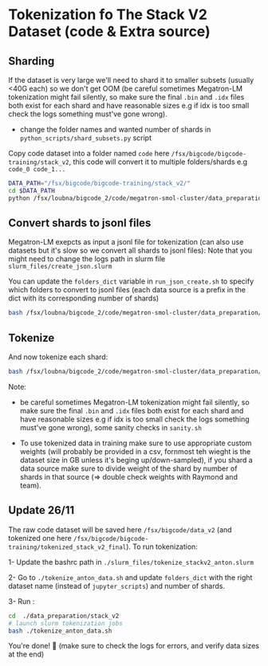 
# Tokenization fo The Stack V2 Dataset (code & Extra source)

## Sharding
If the dataset is very large we'll need to shard it to smaller subsets (usually <40G each) so we don't get OOM (be careful sometimes Megatron-LM tokenization might fail silently, so make sure the final `.bin` and `.idx` files both exist for each shard and have reasonable sizes e.g if idx is too small check the logs something must've gone wrong).

- change the folder names and wanted number of shards in `python_scripts/shard_subsets.py` script

Copy code dataset into a folder named `code` here `/fsx/bigcode/bigcode-training/stack_v2`, this code will convert it to multiple folders/shards e.g `code_0 code_1...`
```bash
DATA_PATH="/fsx/bigcode/bigcode-training/stack_v2/"
cd $DATA_PATH
python /fsx/loubna/bigcode_2/code/megatron-smol-cluster/data_preparation/stack_v2/python_scripts/shard_subsets.py
```

## Convert shards to jsonl files
Megatron-LM exepcts as input a jsonl file for tokenization (can also use datasets but it's slow so we convert all shards to jsonl files):
Note that you might need to change the logs path in slurm file `slurm_files/create_json.slurm`

You can update the `folders_dict` variable  in `run_json_create.sh` to specify which folders to convert to jsonl files (each data source is a prefix in the dict with its corresponding number of shards)

```bash
bash /fsx/loubna/bigcode_2/code/megatron-smol-cluster/data_preparation/stack_v2/run_json_create.sh
```

## Tokenize
And now tokenize each shard:
```bash
bash /fsx/loubna/bigcode_2/code/megatron-smol-cluster/data_preparation/stack_v2/run_tokenization.sh
```

Note: 
- be careful sometimes Megatron-LM tokenization might fail silently, so make sure the final `.bin` and `.idx` files both exist for each shard and have reasonable sizes e.g if idx is too small check the logs something must've gone wrong), some sanity checks in `sanity.sh`

- To use tokenized data in training make sure to use appropriate custom weights (will probably be provided in a csv, fornmost teh wieght is the dataset size in  GB unless it's beging up/down-sampled), if you shard a data source make sure to divide weight of the shard by number of shards in that source (=> double check weights with Raymond and team).


## Update 26/11
The raw code dataset will be saved here `/fsx/bigcode/data_v2` (and tokenized one here `/fsx/bigcode/bigcode-training/tokenized_stack_v2_final`). To run tokenization:

1- Update the bashrc path in `./slurm_files/tokenize_stackv2_anton.slurm`

2- Go to `./tokenize_anton_data.sh` and update `folders_dict` with the right dataset name (instead of `jupyter_scripts`) and number of shards.

3- Run :
```bash
cd  ./data_preparation/stack_v2
# launch slurm tokenization jobs
bash ./tokenize_anton_data.sh
```

You're done! 🎉 (make sure to check the logs for errors, and verify data sizes at the end)
